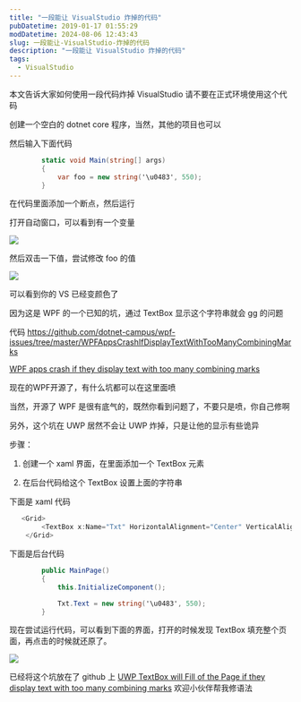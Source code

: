 ```yaml
---
title: "一段能让 VisualStudio 炸掉的代码"
pubDatetime: 2019-01-17 01:55:29
modDatetime: 2024-08-06 12:43:43
slug: 一段能让-VisualStudio-炸掉的代码
description: "一段能让 VisualStudio 炸掉的代码"
tags:
  - VisualStudio
---
```





本文告诉大家如何使用一段代码炸掉 VisualStudio 请不要在正式环境使用这个代码

<!--more-->


<!-- CreateTime:2019/1/17 9:55:29 -->

<!-- csdn -->

创建一个空白的 dotnet core 程序，当然，其他的项目也可以

然后输入下面代码

```csharp
        static void Main(string[] args)
        {
            var foo = new string('\u0483', 550);
        }
```

在代码里面添加一个断点，然后运行

打开自动窗口，可以看到有一个变量

<!-- ![](images/img-一段能让 VisualStudio 炸掉的代码0.png) -->

![](images/img-lindexi%2F201911517649978.png)

然后双击一下值，尝试修改 foo 的值

<!-- ![](images/img-一段能让 VisualStudio 炸掉的代码1.png) -->

![](images/img-lindexi%2F20191151773418.png)

可以看到你的 VS 已经变颜色了

因为这是 WPF 的一个已知的坑，通过 TextBox 显示这个字符串就会 gg 的问题

代码 https://github.com/dotnet-campus/wpf-issues/tree/master/WPFAppsCrashIfDisplayTextWithTooManyCombiningMarks

[WPF apps crash if they display text with too many combining marks](https://github.com/dotnet/wpf/issues/244 )

现在的WPF开源了，有什么坑都可以在这里面喷

当然，开源了 WPF 是很有底气的，既然你看到问题了，不要只是喷，你自己修啊


另外，这个坑在 UWP 居然不会让 UWP 炸掉，只是让他的显示有些诡异

步骤：

1. 创建一个 xaml 界面，在里面添加一个 TextBox 元素

1. 在后台代码给这个 TextBox 设置上面的字符串

下面是 xaml 代码

```csharp
   <Grid>
        <TextBox x:Name="Txt" HorizontalAlignment="Center" VerticalAlignment="Center"></TextBox>
    </Grid>
```

下面是后台代码

```csharp
        public MainPage()
        {
            this.InitializeComponent();

            Txt.Text = new string('\u0483', 550);
        }
```

现在尝试运行代码，可以看到下面的界面，打开的时候发现 TextBox 填充整个页面，再点击的时候就还原了。

![](images/img-lindexi%2F20191179354379.png)

已经将这个坑放在了 github 上 [UWP TextBox will Fill of the Page if they display text with too many combining marks](https://github.com/Microsoft/microsoft-ui-xaml/issues/194 ) 欢迎小伙伴帮我修语法


